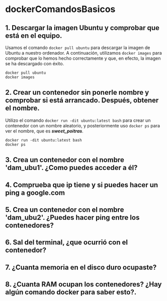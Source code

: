 # dockerComandosBasicos

## 1. Descargar la imagen Ubuntu y comprobar que está en el equipo.

Usamos el comando `docker pull ubuntu` para descargar la imagen de Ubuntu a nuestro ordenador. A continuación, utilizamos `docker images` para comprobar que lo hemos hecho correctamente y que, en efecto, la imagen se ha descargado con éxito.

```
docker pull ubuntu
docker images
```

## 2. Crear un contenedor sin ponerle nombre y comprobar si está arrancado. Después, obtener el nombre.

Utilizo el comando `docker run -dit ubuntu:latest bash` para crear un contenedor con un nombre aleatorio, y posteriormente uso `docker ps` para ver el nombre, que es ***sweet_poitras***.

```
docker run -dit ubuntu:latest bash
docker ps
```



## 3. Crea un contenedor con el nombre 'dam_ubu1'. ¿Como puedes acceder a él?

## 4. Comprueba que ip tiene y si puedes hacer un ping a google.com
## 5. Crea un contenedor con el nombre 'dam_ubu2'. ¿Puedes hacer ping entre los contenedores?
## 6. Sal del terminal, ¿que ocurrió con el contenedor?
## 7. ¿Cuanta memoria en el disco duro ocupaste?
## 8. ¿Cuanta RAM ocupan los contenedores? ¿Hay algún comando docker para saber esto?.
